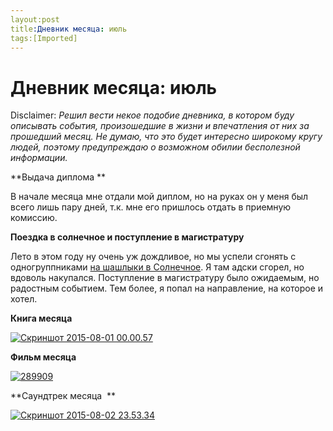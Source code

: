 ```yaml
---
layout:post
title:Дневник месяца: июль
tags:[Imported]
---
```

# Дневник месяца: июль

Disclaimer:
_Решил вести некое подобие дневника, в котором буду описывать события, произошедшие в жизни и впечатления от них за прошедший месяц. Не думаю, что это будет интересно широкому кругу людей, поэтому предупреждаю о возможном обилии бесполезной информации._

**Выдача диплома **

В начале месяца мне отдали мой диплом, но на руках он у меня был всего лишь пару дней, т.к. мне его пришлось отдать в приемную комиссию.

**Поездка в солнечное и поступление в магистратуру**

Лето в этом году ну очень уж дождливое, но мы успели сгонять с одногруппниками [на шашлыки в Солнечное](https://blog.alexeyev.me/2015/07/solnechnoe/ "Солнечное"). Я там адски сгорел, но вдоволь накупался. Поступление в магистратуру было ожидаемым, но радостным событием. Тем более, я попал на направление, на которое и хотел.

**Книга месяца**

[![Скриншот 2015-08-01 00.00.57](https://vlaim.s3.amazonaws.com/uploads/2015/08/Skrinshot-2015-08-01-00.00.57.png)](https://vlaim.s3.amazonaws.com/uploads/2015/08/Skrinshot-2015-08-01-00.00.57.png)

**Фильм месяца**

[![289909](https://vlaim.s3.amazonaws.com/uploads/2015/08/289909.jpg)](https://vlaim.s3.amazonaws.com/uploads/2015/08/289909.jpg)

**Саундтрек месяца  **

[![Скриншот 2015-08-02 23.53.34](https://vlaim.s3.amazonaws.com/uploads/2015/08/Skrinshot-2015-08-02-23.53.34.png)](https://vlaim.s3.amazonaws.com/uploads/2015/08/Skrinshot-2015-08-02-23.53.34.png)